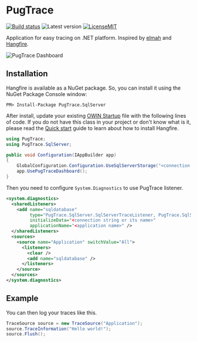 # PugTrace

[![Build status](https://ci.appveyor.com/api/projects/status/ehis2hf6kbd1p9m9/branch/master?svg=true)](https://ci.appveyor.com/project/Myslik/pugtrace/branch/master)
![Latest version](https://img.shields.io/nuget/v/PugTrace.svg)
[![LicenseMIT](https://img.shields.io/badge/license-MIT-green.svg)](http://opensource.org/licenses/MIT)

Application for easy tracing on .NET platform. Inspired by [elmah](https://code.google.com/p/elmah/) and [Hangfire](http://hangfire.io/).

![PugTrace Dashboard](http://s29.postimg.org/mn5oj37bb/Dashboard.png)

Installation
-------------

Hangfire is available as a NuGet package. So, you can install it using the NuGet Package Console window:

```
PM> Install-Package PugTrace.SqlServer
```

After install, update your existing [OWIN Startup](http://www.asp.net/aspnet/overview/owin-and-katana/owin-startup-class-detection) file with the following lines of code. If you do not have this class in your project or don't know what is it, please read the [Quick start](http://docs.hangfire.io/en/latest/quickstart.html) guide to learn about how to install Hangfire.

```csharp
using PugTrace;
using PugTrace.SqlServer;

public void Configuration(IAppBuilder app)
{
    GlobalConfiguration.Configuration.UseSqlServerStorage("<connection string or its name>");
    app.UsePugTraceDashboard();
}
```

Then you need to configure `System.Diagnostics` to use PugTrace listener.

```xml
<system.diagnostics>
  <sharedListeners>
    <add name="sqldatabase" 
         type="PugTrace.SqlServer.SqlServerTraceListener, PugTrace.SqlServer"
         initializeData="<connection string or its name>"
         applicationName="<application name>" />
  </sharedListeners>
  <sources>
    <source name="Application" switchValue="All">
      <listeners>
        <clear />
        <add name="sqldatabase" />
      </listeners>
    </source>
  </sources>
</system.diagnostics>
```

Example
-------

You can then log your traces like this.

```csharp
TraceSource source = new TraceSource("Application");
source.TraceInformation("Hello world!");
source.Flush();
```
